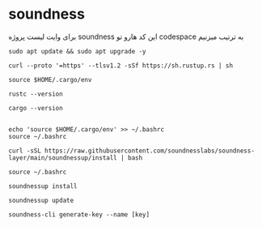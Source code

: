 # soundness

برای وایت لیست پروژه soundness  این کد هارو تو codespace  به ترتیب  میزنیم 



 ```
sudo apt update && sudo apt upgrade -y
 ```


 ```
curl --proto '=https' --tlsv1.2 -sSf https://sh.rustup.rs | sh
 ```

```
source $HOME/.cargo/env
```

```
rustc --version
```

```
cargo --version
```
```

echo 'source $HOME/.cargo/env' >> ~/.bashrc 
source ~/.bashrc
```

```
curl -sSL https://raw.githubusercontent.com/soundnesslabs/soundness-layer/main/soundnessup/install | bash
```

```
source ~/.bashrc
```

```
soundnessup install
```

```
soundnessup update
```

```
soundness-cli generate-key --name [key]
```

